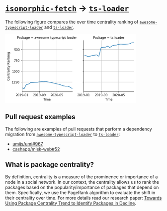 # [`isomorphic-fetch`](https://www.npmjs.com/package/awesome-typescript-loader) -> [`ts-loader`](https://www.npmjs.com/package/ts-loader)

The following figure compares the over time centrality ranking of [`awesome-typescript-loader`](https://www.npmjs.com/package/awesome-typescript-loader) and [`ts-loader`](https://www.npmjs.com/package/ts-loader).

![the centrality of awesome-typescript-loader and ts-loader](../figs/awesome-typescript-loader_ts-loader.png)

## Pull request examples

The following are examples of pull requests that perform a dependency migration from [`awesome-typescript-loader`](https://www.npmjs.com/package/awesome-typescript-loader) to [`ts-loader`](https://www.npmjs.com/package/ts-loader):

- [umijs/umi#967](https://github.com/umijs/umi/pull/967)
- [cashapp/misk-web#52](https://github.com/cashapp/misk-web/pull/52)

## What is package centrality?

By definition, centrality is a measure of the prominence or importance of a node in a social network.
In our context, the centrality allows us to rank the packages based on the popularity/importance of packages that depend on them.
Specifically, we use the PageRank algorithm to evaluate the shift in their centrality over time.
For more details read our research paper: [Towards Using Package Centrality Trend to Identify Packages in Decline](https://arxiv.org/abs/2107.10168).
